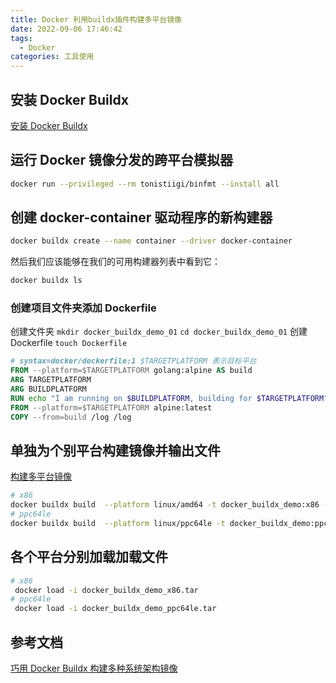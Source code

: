 ```yaml
---
title: Docker 利用buildx插件构建多平台镜像
date: 2022-09-06 17:46:42
tags:
  - Docker
categories: 工具使用
---
```



## 安装 Docker Buildx

[安装 Docker Buildx](https://docs.docker.com/build/buildx/install/)

## 运行 Docker 镜像分发的跨平台模拟器

```sh
docker run --privileged --rm tonistiigi/binfmt --install all
```

## 创建 docker-container 驱动程序的新构建器

```sh
docker buildx create --name container --driver docker-container
```

然后我们应该能够在我们的可用构建器列表中看到它：

```sh
docker buildx ls
```

### 创建项目文件夹添加 Dockerfile

创建文件夹  `mkdir docker_buildx_demo_01` `cd docker_buildx_demo_01`
创建 Dockerfile `touch Dockerfile`

```Dockerfile
# syntax=docker/dockerfile:1 $TARGETPLATFORM 表示目标平台
FROM --platform=$TARGETPLATFORM golang:alpine AS build
ARG TARGETPLATFORM
ARG BUILDPLATFORM
RUN echo "I am running on $BUILDPLATFORM, building for $TARGETPLATFORM" > /log
FROM --platform=$TARGETPLATFORM alpine:latest
COPY --from=build /log /log
```

## 单独为个别平台构建镜像并输出文件

[构建多平台镜像](https://docs.docker.com/build/buildx/multiplatform-images/)

```sh
# x86
docker buildx build  --platform linux/amd64 -t docker_buildx_demo:x86 -o type=docker,dest=./docker_buildx_demo_x86.tar  .
# ppc64le
docker buildx build  --platform linux/ppc64le -t docker_buildx_demo:ppc64le -o type=docker,dest=./docker_buildx_demo_ppc64le.tar  .

```

## 各个平台分别加载加载文件

```sh
# x86
 docker load -i docker_buildx_demo_x86.tar
# ppc64le
 docker load -i docker_buildx_demo_ppc64le.tar 
```

## 参考文档

[巧用 Docker Buildx 构建多种系统架构镜像](https://blog.csdn.net/easylife206/article/details/118004740)
